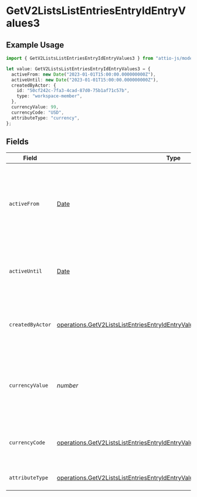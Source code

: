 # GetV2ListsListEntriesEntryIdEntryValues3

## Example Usage

```typescript
import { GetV2ListsListEntriesEntryIdEntryValues3 } from "attio-js/models/operations";

let value: GetV2ListsListEntriesEntryIdEntryValues3 = {
  activeFrom: new Date("2023-01-01T15:00:00.000000000Z"),
  activeUntil: new Date("2023-01-01T15:00:00.000000000Z"),
  createdByActor: {
    id: "50cf242c-7fa3-4cad-87d0-75b1af71c57b",
    type: "workspace-member",
  },
  currencyValue: 99,
  currencyCode: "USD",
  attributeType: "currency",
};
```

## Fields

| Field                                                                                                                                                                              | Type                                                                                                                                                                               | Required                                                                                                                                                                           | Description                                                                                                                                                                        | Example                                                                                                                                                                            |
| ---------------------------------------------------------------------------------------------------------------------------------------------------------------------------------- | ---------------------------------------------------------------------------------------------------------------------------------------------------------------------------------- | ---------------------------------------------------------------------------------------------------------------------------------------------------------------------------------- | ---------------------------------------------------------------------------------------------------------------------------------------------------------------------------------- | ---------------------------------------------------------------------------------------------------------------------------------------------------------------------------------- |
| `activeFrom`                                                                                                                                                                       | [Date](https://developer.mozilla.org/en-US/docs/Web/JavaScript/Reference/Global_Objects/Date)                                                                                      | :heavy_check_mark:                                                                                                                                                                 | The point in time at which this value was made "active". `active_from` can be considered roughly analogous to `created_at`.                                                        | 2023-01-01T15:00:00.000000000Z                                                                                                                                                     |
| `activeUntil`                                                                                                                                                                      | [Date](https://developer.mozilla.org/en-US/docs/Web/JavaScript/Reference/Global_Objects/Date)                                                                                      | :heavy_check_mark:                                                                                                                                                                 | The point in time at which this value was deactivated. If `null`, the value is active.                                                                                             | 2023-01-01T15:00:00.000000000Z                                                                                                                                                     |
| `createdByActor`                                                                                                                                                                   | [operations.GetV2ListsListEntriesEntryIdEntryValuesEntriesResponseCreatedByActor](../../models/operations/getv2listslistentriesentryidentryvaluesentriesresponsecreatedbyactor.md) | :heavy_check_mark:                                                                                                                                                                 | The actor that created this value.                                                                                                                                                 | {<br/>"type": "workspace-member",<br/>"id": "50cf242c-7fa3-4cad-87d0-75b1af71c57b"<br/>}                                                                                           |
| `currencyValue`                                                                                                                                                                    | *number*                                                                                                                                                                           | :heavy_check_mark:                                                                                                                                                                 | A numerical representation of the currency value. A decimal with a max of 4 decimal places.                                                                                        | 99                                                                                                                                                                                 |
| `currencyCode`                                                                                                                                                                     | [operations.GetV2ListsListEntriesEntryIdEntryValuesCurrencyCode](../../models/operations/getv2listslistentriesentryidentryvaluescurrencycode.md)                                   | :heavy_minus_sign:                                                                                                                                                                 | The ISO4217 currency code representing the currency that the value is stored in.                                                                                                   | USD                                                                                                                                                                                |
| `attributeType`                                                                                                                                                                    | [operations.GetV2ListsListEntriesEntryIdEntryValuesEntriesResponseAttributeType](../../models/operations/getv2listslistentriesentryidentryvaluesentriesresponseattributetype.md)   | :heavy_check_mark:                                                                                                                                                                 | The attribute type of the value.                                                                                                                                                   | currency                                                                                                                                                                           |